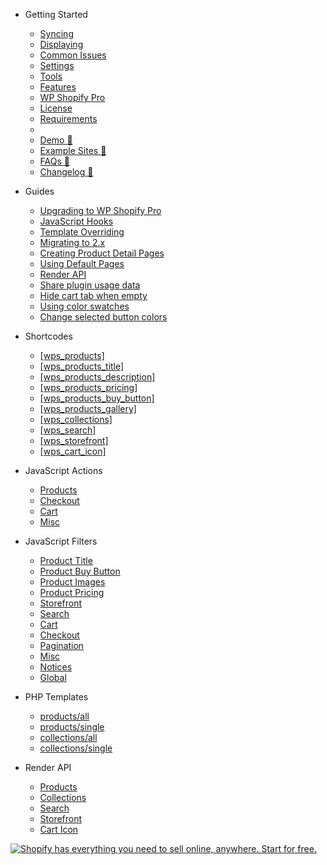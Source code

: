 - <span class="section section-getting-started">Getting Started</span>

  - [Syncing](getting-started/syncing.md)
  - [Displaying](getting-started/displaying.md)
  - [Common Issues](getting-started/common-issues.md)
  - [Settings](getting-started/settings.md)
  - [Tools](getting-started/tools.md)
  - [Features](getting-started/features.md)
  - [WP Shopify Pro](getting-started/wp-shopify-pro.md)
  - [License](getting-started/license.md)
  - [Requirements](getting-started/requirements.md)
  - <div class="spacer"></div>
  - [Demo :link:](https://demo.wpshop.io)
  - [Example Sites :link:](https://wpshop.io/examples/)
  - [FAQs :link:](https://wpshop.io/faq)
  - [Changelog :link:](https://wpshop.io/changelog)

* <span class="section section-guides">Guides</span>

  - [Upgrading to WP Shopify Pro](guides/upgrading-to-pro.md)
  - [JavaScript Hooks](guides/javascript-hooks.md)
  - [Template Overriding](guides/template-overriding.md)
  - [Migrating to 2.x](guides/migrating-to-2x.md)
  - [Creating Product Detail Pages](guides/product-detail-pages.md)
  - [Using Default Pages](guides/default-pages.md)
  - [Render API](guides/render-api.md)
  - [Share plugin usage data](guides/share-data.md)
  - [Hide cart tab when empty](guides/hide-cart-tab-when-empty.md)
  - [Using color swatches](guides/using-color-swatches.md)
  - [Change selected button colors](guides/change-selected-button-colors.md)

* <span class="section section-shortcodes">Shortcodes</span>

  - [[wps_products]](shortcodes/wps_products.md)</span>
  - [[wps_products_title]](shortcodes/wps_products_title.md)
  - [[wps_products_description]](shortcodes/wps_products_description.md)
  - [[wps_products_pricing]](shortcodes/wps_products_pricing.md)
  - [[wps_products_buy_button]](shortcodes/wps_products_buy_button.md)
  - [[wps_products_gallery]](shortcodes/wps_products_gallery.md)
  - [[wps_collections]](shortcodes/wps_collections.md)
  - [[wps_search]](shortcodes/wps_search.md)
  - [[wps_storefront]](shortcodes/wps_storefront.md)
  - [[wps_cart_icon]](shortcodes/wps_cart_icon.md)

* <span class="section section-actions">JavaScript Actions</span>

  - [Products](js/actions/products.md)
  - [Checkout](js/actions/checkout.md)
  - [Cart](js/actions/cart.md)
  - [Misc](js/actions/misc.md)

- <span class="section section-actions">JavaScript Filters</span>

  - [Product Title](js/filters/product-title.md)
  - [Product Buy Button](js/filters/product-buy-button.md)
  - [Product Images](js/filters/product-images.md)
  - [Product Pricing](js/filters/product-pricing.md)
  - [Storefront](js/filters/storefront.md)
  - [Search](js/filters/search.md)
  - [Cart](js/filters/cart.md)
  - [Checkout](js/filters/checkout.md)
  - [Pagination](js/filters/pagination.md)
  - [Misc](js/filters/misc.md)
  - [Notices](js/filters/notices.md)
  - [Global](js/filters/global.md)

* <span class="section section-templates">PHP Templates</span>

  - [products/all](templates/products/all.md)
  - [products/single](templates/products/single.md)
  - [collections/all](templates/collections/all.md)
  - [collections/single](templates/collections/single.md)

* <span class="section section-render-api">Render API</span>

  - [Products](render-api/products.md)
  - [Collections](render-api/collections.md)
  - [Search](render-api/search.md)
  - [Storefront](render-api/storefront.md)
  - [Cart Icon](render-api/cart-icon.md)

[![Shopify has everything you need to sell online, anywhere. Start for free.](https://docs.wpshop.io/assets/banner.png)](https://www.shopify.com/?ref=wps)
